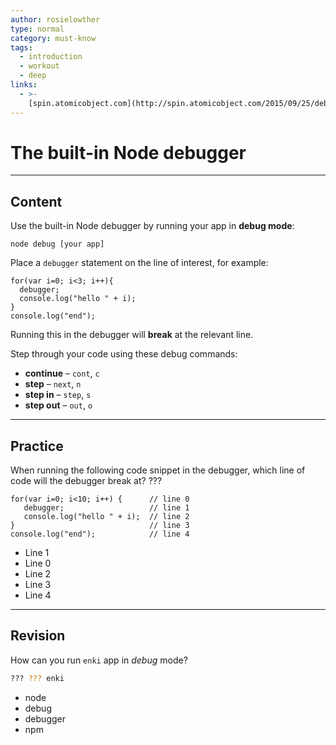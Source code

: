 ```yaml
---
author: rosielowther
type: normal
category: must-know
tags:
  - introduction
  - workout
  - deep
links:
  - >-
    [spin.atomicobject.com](http://spin.atomicobject.com/2015/09/25/debug-node-js/){website}
---
```


# The built-in Node debugger


---

## Content

Use the built-in Node debugger by running your app in **debug mode**:

```plain-text
node debug [your app]
```

Place a `debugger` statement on the line of interest, for example:

```plain-text
for(var i=0; i<3; i++){
  debugger;
  console.log("hello " + i);
}
console.log("end");
```

Running this in the debugger will **break** at the relevant line.

Step through your code using these debug commands:

- **continue** – `cont`, `c`
- **step** – `next`, `n`
- **step in** – `step`, `s`
- **step out** – `out`, `o`


---

## Practice

When running the following code snippet in the debugger, which line of code will the debugger break at? ???

```plain-text
for(var i=0; i<10; i++) {      // line 0
   debugger;                   // line 1
   console.log("hello " + i);  // line 2
}                              // line 3
console.log("end");            // line 4
```

- Line 1
- Line 0
- Line 2
- Line 3
- Line 4


---

## Revision

How can you run `enki` app in *debug* mode?

```bash
??? ??? enki
```

- node
- debug
- debugger
- npm
 
